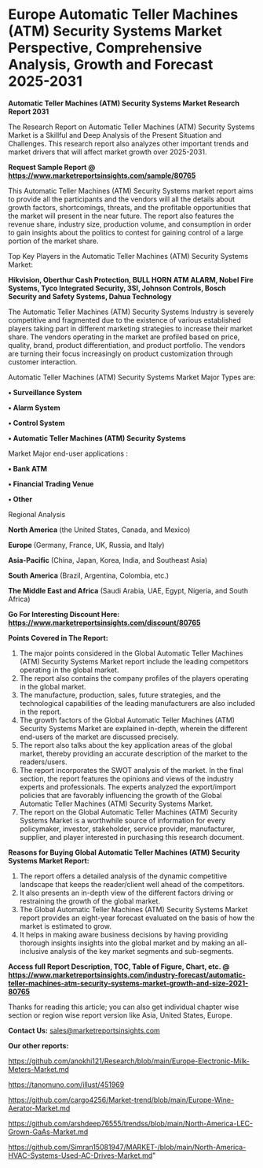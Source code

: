 # Europe Automatic Teller Machines (ATM) Security Systems Market Perspective, Comprehensive Analysis, Growth and Forecast 2025-2031

<strong>Automatic Teller Machines (ATM) Security Systems Market Research Report 2031</strong>

The Research Report on Automatic Teller Machines (ATM) Security Systems Market is a Skillful and Deep Analysis of the Present Situation and Challenges. This research report also analyzes other important trends and market drivers that will affect market growth over 2025-2031.

<strong>Request Sample Report @ <a href=https://www.marketreportsinsights.com/sample/80765>https://www.marketreportsinsights.com/sample/80765</a></strong>

This Automatic Teller Machines (ATM) Security Systems market report aims to provide all the participants and the vendors will all the details about growth factors, shortcomings, threats, and the profitable opportunities that the market will present in the near future. The report also features the revenue share, industry size, production volume, and consumption in order to gain insights about the politics to contest for gaining control of a large portion of the market share.

Top Key Players in the Automatic Teller Machines (ATM) Security Systems Market:

<strong>Hikvision, Oberthur Cash Protection, BULL HORN ATM ALARM, Nobel Fire Systems, Tyco Integrated Security, 3SI, Johnson Controls, Bosch Security and Safety Systems, Dahua Technology</strong>

The Automatic Teller Machines (ATM) Security Systems Industry is severely competitive and fragmented due to the existence of various established players taking part in different marketing strategies to increase their market share. The vendors operating in the market are profiled based on price, quality, brand, product differentiation, and product portfolio. The vendors are turning their focus increasingly on product customization through customer interaction.

Automatic Teller Machines (ATM) Security Systems Market Major Types are:

<strong>• Surveillance System

• Alarm System

• Control System

• Automatic Teller Machines (ATM) Security Systems</strong>

Market Major end-user applications :

<strong>• Bank ATM

• Financial Trading Venue

• Other</strong>

Regional Analysis

</u><strong><b>North America</b></strong> (the United States, Canada, and Mexico)

<strong><b>Europe </b></strong>(Germany, France, UK, Russia, and Italy)

<strong><b>Asia-Pacific</b></strong> (China, Japan, Korea, India, and Southeast Asia)

<strong><b>South America</b></strong> (Brazil, Argentina, Colombia, etc.)

<strong><b>The Middle East and Africa</b></strong> (Saudi Arabia, UAE, Egypt, Nigeria, and South Africa)

<strong>Go For Interesting Discount Here: <a href=https://www.marketreportsinsights.com/discount/80765>https://www.marketreportsinsights.com/discount/80765</a></strong>

<strong>Points Covered in The Report:</strong>
<ol>
  <li>The major points considered in the Global Automatic Teller Machines (ATM) Security Systems Market report include the leading competitors operating in the global market.</li>
  <li>The report also contains the company profiles of the players operating in the global market.</li>
  <li>The manufacture, production, sales, future strategies, and the technological capabilities of the leading manufacturers are also included in the report.</li>
  <li>The growth factors of the Global Automatic Teller Machines (ATM) Security Systems Market are explained in-depth, wherein the different end-users of the market are discussed precisely.</li>
  <li>The report also talks about the key application areas of the global market, thereby providing an accurate description of the market to the readers/users.</li>
  <li>The report incorporates the SWOT analysis of the market. In the final section, the report features the opinions and views of the industry experts and professionals. The experts analyzed the export/import policies that are favorably influencing the growth of the Global Automatic Teller Machines (ATM) Security Systems Market.</li>
  <li>The report on the Global Automatic Teller Machines (ATM) Security Systems Market is a worthwhile source of information for every policymaker, investor, stakeholder, service provider, manufacturer, supplier, and player interested in purchasing this research document.</li>
</ol>
<strong>Reasons for Buying Global Automatic Teller Machines (ATM) Security Systems Market Report:</strong>

<ol>
  <li>The report offers a detailed analysis of the dynamic competitive landscape that keeps the reader/client well ahead of the competitors.</li>
  <li>It also presents an in-depth view of the different factors driving or restraining the growth of the global market.</li>
  <li>The Global Automatic Teller Machines (ATM) Security Systems Market report provides an eight-year forecast evaluated on the basis of how the market is estimated to grow.</li>
  <li>It helps in making aware business decisions by having providing thorough insights insights into the global market and by making an all-inclusive analysis of the key market segments and sub-segments.</li>
</ol>
<strong>Access full Report Description, TOC, Table of Figure, Chart, etc. @ <a href=https://www.marketreportsinsights.com/industry-forecast/automatic-teller-machines-atm-security-systems-market-growth-and-size-2021-80765>https://www.marketreportsinsights.com/industry-forecast/automatic-teller-machines-atm-security-systems-market-growth-and-size-2021-80765</a></strong>


Thanks for reading this article; you can also get individual chapter wise section or region wise report version like Asia, United States, Europe.

<strong>Contact Us:</strong>
sales@marketreportsinsights.com

<strong>Our other reports:</strong>

<a href=https://github.com/anokhi121/Research/blob/main/Europe-Electronic-Milk-Meters-Market.md>https://github.com/anokhi121/Research/blob/main/Europe-Electronic-Milk-Meters-Market.md</a>

<a href=https://tanomuno.com/illust/451969>https://tanomuno.com/illust/451969</a>

<a href=https://github.com/cargo4256/Market-trend/blob/main/Europe-Wine-Aerator-Market.md>https://github.com/cargo4256/Market-trend/blob/main/Europe-Wine-Aerator-Market.md</a>

<a href=https://github.com/arshdeep76555/trendss/blob/main/North-America-LEC-Grown-GaAs-Market.md>https://github.com/arshdeep76555/trendss/blob/main/North-America-LEC-Grown-GaAs-Market.md</a>

<a href=https://github.com/Simran15081947/MARKET-/blob/main/North-America-HVAC-Systems-Used-AC-Drives-Market.md>https://github.com/Simran15081947/MARKET-/blob/main/North-America-HVAC-Systems-Used-AC-Drives-Market.md</a>"

